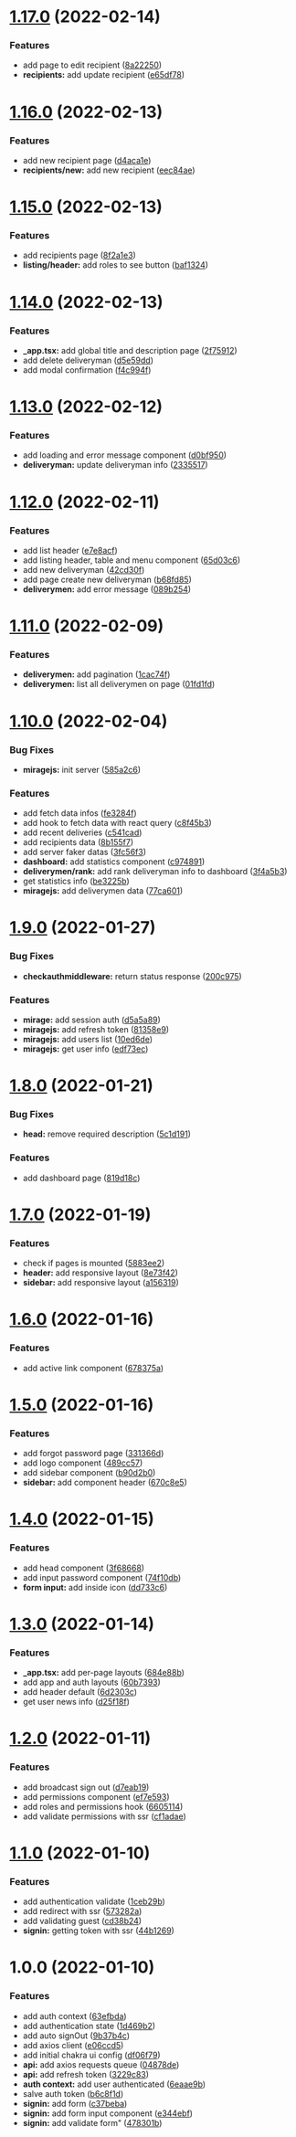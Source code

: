 # [1.17.0](https://github.com/Dailton-Bastos/fast-feet/compare/v1.16.0...v1.17.0) (2022-02-14)


### Features

* add page to edit recipient ([8a22250](https://github.com/Dailton-Bastos/fast-feet/commit/8a22250d61f2ddd1df1b2f5a03878f96bc9599ef))
* **recipients:** add update recipient ([e65df78](https://github.com/Dailton-Bastos/fast-feet/commit/e65df7816bd8c8015dc412bd03eb19ab3169dc9d))

# [1.16.0](https://github.com/Dailton-Bastos/fast-feet/compare/v1.15.0...v1.16.0) (2022-02-13)


### Features

* add new recipient page ([d4aca1e](https://github.com/Dailton-Bastos/fast-feet/commit/d4aca1e9db27338349934ba97fe17c66f7891fcb))
* **recipients/new:** add new recipient ([eec84ae](https://github.com/Dailton-Bastos/fast-feet/commit/eec84ae3aa0778b65ac0ed66a7906886cabbd56c))

# [1.15.0](https://github.com/Dailton-Bastos/fast-feet/compare/v1.14.0...v1.15.0) (2022-02-13)


### Features

* add recipients page ([8f2a1e3](https://github.com/Dailton-Bastos/fast-feet/commit/8f2a1e312dd44b98aad96935adfa1d0f8252f3c0))
* **listing/header:** add roles to see button ([baf1324](https://github.com/Dailton-Bastos/fast-feet/commit/baf1324450b1a90d12089f75c34252f239cc8d0c))

# [1.14.0](https://github.com/Dailton-Bastos/fast-feet/compare/v1.13.0...v1.14.0) (2022-02-13)


### Features

* **_app.tsx:** add global title and description page ([2f75912](https://github.com/Dailton-Bastos/fast-feet/commit/2f7591216baaca778dae5c3282f4a1c82c1d1193))
* add delete deliveryman ([d5e59dd](https://github.com/Dailton-Bastos/fast-feet/commit/d5e59dd62a417a4feff6e95d42008747b29cefac))
* add modal confirmation ([f4c994f](https://github.com/Dailton-Bastos/fast-feet/commit/f4c994f421ad37e25a403aed30520d7efc167b24))

# [1.13.0](https://github.com/Dailton-Bastos/fast-feet/compare/v1.12.0...v1.13.0) (2022-02-12)


### Features

* add loading and error message component ([d0bf950](https://github.com/Dailton-Bastos/fast-feet/commit/d0bf9501b10d4e72744d2f5e0ded94f8a4053700))
* **deliveryman:** update deliveryman info ([2335517](https://github.com/Dailton-Bastos/fast-feet/commit/2335517927d07be03cabb4cf979485fc4fc9f25f))

# [1.12.0](https://github.com/Dailton-Bastos/fast-feet/compare/v1.11.0...v1.12.0) (2022-02-11)


### Features

* add list header ([e7e8acf](https://github.com/Dailton-Bastos/fast-feet/commit/e7e8acf30bc7891274b1a2520070f39216a5d3ea))
* add listing header, table and menu component ([65d03c6](https://github.com/Dailton-Bastos/fast-feet/commit/65d03c648b7f1a63b6e0c05a503285fa0e8e0ffa))
* add new deliveryman ([42cd30f](https://github.com/Dailton-Bastos/fast-feet/commit/42cd30f73b839943bd4fb2b743bbcfd9c459834e))
* add page create new deliveryman ([b68fd85](https://github.com/Dailton-Bastos/fast-feet/commit/b68fd853b317145d10e73df4f7014b6208729e69))
* **deliverymen:** add error message ([089b254](https://github.com/Dailton-Bastos/fast-feet/commit/089b254fc5c2a19d326901ebe2d4b2491abd62ef))

# [1.11.0](https://github.com/Dailton-Bastos/fast-feet/compare/v1.10.0...v1.11.0) (2022-02-09)


### Features

* **deliverymen:** add pagination ([1cac74f](https://github.com/Dailton-Bastos/fast-feet/commit/1cac74f9d7868e479fdc333f453c371b258e0420))
* **deliverymen:** list all deliverymen on page ([01fd1fd](https://github.com/Dailton-Bastos/fast-feet/commit/01fd1fda620369fb24cc9736e42b0ee6493ef039))

# [1.10.0](https://github.com/Dailton-Bastos/fast-feet/compare/v1.9.0...v1.10.0) (2022-02-04)


### Bug Fixes

* **miragejs:** init server ([585a2c6](https://github.com/Dailton-Bastos/fast-feet/commit/585a2c6f6fb18c90d4481274c79bcec1be1a3d43))


### Features

* add fetch data infos ([fe3284f](https://github.com/Dailton-Bastos/fast-feet/commit/fe3284f9bf4f4b089bc63ee17939d38791ddc8c8))
* add hook to fetch data with react query ([c8f45b3](https://github.com/Dailton-Bastos/fast-feet/commit/c8f45b35d40cb4f841055b558656bd6478bfb1e7))
* add recent deliveries ([c541cad](https://github.com/Dailton-Bastos/fast-feet/commit/c541cad54b43ef4daa690c70205df6a334ed4b95))
* add recipients data ([8b155f7](https://github.com/Dailton-Bastos/fast-feet/commit/8b155f7a85578f9757fc0cf5d1c3254624540e79))
* add server faker datas ([3fc56f3](https://github.com/Dailton-Bastos/fast-feet/commit/3fc56f3af7f448182d38d7e7f4266c967c435871))
* **dashboard:** add statistics component ([c974891](https://github.com/Dailton-Bastos/fast-feet/commit/c97489106151abbcce643c9cd85d96a9e9d37251))
* **deliverymen/rank:** add rank deliveryman info to dashboard ([3f4a5b3](https://github.com/Dailton-Bastos/fast-feet/commit/3f4a5b32e662867988addd14d0ad0897163af4ef))
* get statistics info ([be3225b](https://github.com/Dailton-Bastos/fast-feet/commit/be3225bfe2dec66df357d08e22ca7fdc60d1feed))
* **miragejs:** add deliverymen data ([77ca601](https://github.com/Dailton-Bastos/fast-feet/commit/77ca60176a57bfc50546ba83b4d29deb474246b1))

# [1.9.0](https://github.com/Dailton-Bastos/fast-feet/compare/v1.8.0...v1.9.0) (2022-01-27)


### Bug Fixes

* **checkauthmiddleware:** return status response ([200c975](https://github.com/Dailton-Bastos/fast-feet/commit/200c9758d8a169f9bd62e932c766293aeb5ca001))


### Features

* **mirage:** add session auth ([d5a5a89](https://github.com/Dailton-Bastos/fast-feet/commit/d5a5a895e71c5c061daeb4bf9fbb6db88bec1c0e))
* **miragejs:** add refresh token ([81358e9](https://github.com/Dailton-Bastos/fast-feet/commit/81358e9cb2a7ab84d1be1b75378cb8528adaa833))
* **miragejs:** add users list ([10ed6de](https://github.com/Dailton-Bastos/fast-feet/commit/10ed6ded487aced879a586175dc586a5d4500d6a))
* **miragejs:** get user info ([edf73ec](https://github.com/Dailton-Bastos/fast-feet/commit/edf73ec38a1144e5f40a7b13633efd99ea68bade))

# [1.8.0](https://github.com/Dailton-Bastos/fast-feet/compare/v1.7.0...v1.8.0) (2022-01-21)


### Bug Fixes

* **head:** remove required description ([5c1d191](https://github.com/Dailton-Bastos/fast-feet/commit/5c1d19105021598f50f409ee664da38972f3e1d8))


### Features

* add dashboard page ([819d18c](https://github.com/Dailton-Bastos/fast-feet/commit/819d18c5abc6ce1a5a51c2f23bd166000de31fa2))

# [1.7.0](https://github.com/Dailton-Bastos/fast-feet/compare/v1.6.0...v1.7.0) (2022-01-19)


### Features

* check if pages is mounted ([5883ee2](https://github.com/Dailton-Bastos/fast-feet/commit/5883ee2468904efeb7e95e481621e7cd20f1809c))
* **header:** add responsive layout ([8e73f42](https://github.com/Dailton-Bastos/fast-feet/commit/8e73f42abd647859bb1cb0206cccbf40b784f5d4))
* **sidebar:** add responsive layout ([a156319](https://github.com/Dailton-Bastos/fast-feet/commit/a1563191047b42de1ffbfb2c628695a10d2d81bb))

# [1.6.0](https://github.com/Dailton-Bastos/fast-feet/compare/v1.5.0...v1.6.0) (2022-01-16)


### Features

* add active link component ([678375a](https://github.com/Dailton-Bastos/fast-feet/commit/678375a6c8c6e54db8e0a1df10a1005e8c46ac70))

# [1.5.0](https://github.com/Dailton-Bastos/fast-feet/compare/v1.4.0...v1.5.0) (2022-01-16)


### Features

* add forgot password page ([331366d](https://github.com/Dailton-Bastos/fast-feet/commit/331366d3cc132c35ed43a3caa620f2c9378ec751))
* add logo component ([489cc57](https://github.com/Dailton-Bastos/fast-feet/commit/489cc570c31652faa3248347b3e7d3d495030cea))
* add sidebar component ([b90d2b0](https://github.com/Dailton-Bastos/fast-feet/commit/b90d2b07e55be5cf02158888eac4962f73cc3398))
* **sidebar:** add component header ([670c8e5](https://github.com/Dailton-Bastos/fast-feet/commit/670c8e52ef32051061908a0397ca2907bc83e243))

# [1.4.0](https://github.com/Dailton-Bastos/fast-feet/compare/v1.3.0...v1.4.0) (2022-01-15)


### Features

* add head component ([3f68668](https://github.com/Dailton-Bastos/fast-feet/commit/3f6866819f76612aaefc05e0f607f22aed68bdd5))
* add input password component ([74f10db](https://github.com/Dailton-Bastos/fast-feet/commit/74f10db6b09dd9b24b52a2a80b406752b5af1e35))
* **form input:** add inside icon ([dd733c6](https://github.com/Dailton-Bastos/fast-feet/commit/dd733c6d926292f68652de1d00465c6c4c8a523a))

# [1.3.0](https://github.com/Dailton-Bastos/fast-feet/compare/v1.2.0...v1.3.0) (2022-01-14)


### Features

* **_app.tsx:** add per-page layouts ([684e88b](https://github.com/Dailton-Bastos/fast-feet/commit/684e88b9dc04e990a18e80d1264239bf8bca4d35))
* add app and auth layouts ([60b7393](https://github.com/Dailton-Bastos/fast-feet/commit/60b7393ceff0bcc329dfd8b470f76157d11b3fe3))
* add header default ([6d2303c](https://github.com/Dailton-Bastos/fast-feet/commit/6d2303c3295083063be1261d8a566f48495a8573))
* get user news info ([d25f18f](https://github.com/Dailton-Bastos/fast-feet/commit/d25f18fb3a62a27ed4e8e0c0abd1d6cc84f5dc52))

# [1.2.0](https://github.com/Dailton-Bastos/fast-feet/compare/v1.1.0...v1.2.0) (2022-01-11)


### Features

* add broadcast sign out ([d7eab19](https://github.com/Dailton-Bastos/fast-feet/commit/d7eab190dd81194d9dc1e3b6b6e9795e23511806))
* add permissions component ([ef7e593](https://github.com/Dailton-Bastos/fast-feet/commit/ef7e5932c46f012cbdc625c3a3eefad0331aaf3a))
* add roles and permissions hook ([6605114](https://github.com/Dailton-Bastos/fast-feet/commit/660511434a4450728c4429ca9b4eb4553c833a35))
* add validate permissions with ssr ([cf1adae](https://github.com/Dailton-Bastos/fast-feet/commit/cf1adaef7240cd0b549079a1a3c532a6ade2ade2))

# [1.1.0](https://github.com/Dailton-Bastos/fast-feet/compare/v1.0.0...v1.1.0) (2022-01-10)


### Features

* add authentication validate ([1ceb29b](https://github.com/Dailton-Bastos/fast-feet/commit/1ceb29bb7231ea5a2ff094eb1a3f17508a7c86b0))
* add redirect with ssr ([573282a](https://github.com/Dailton-Bastos/fast-feet/commit/573282a45136444cd81ab7e9a8268814f248232a))
* add validating guest ([cd38b24](https://github.com/Dailton-Bastos/fast-feet/commit/cd38b249f8a3e1f03bb9fca551a67a98d5a5e1fc))
* **signin:** getting token with ssr ([44b1269](https://github.com/Dailton-Bastos/fast-feet/commit/44b1269f2577dea8de451a95ba62988ebf6a2a7e))

# 1.0.0 (2022-01-10)


### Features

* add auth context ([63efbda](https://github.com/Dailton-Bastos/fast-feet/commit/63efbdad4386e607c337fa58441a04e67cbb6fb7))
* add authentication state ([1d469b2](https://github.com/Dailton-Bastos/fast-feet/commit/1d469b2484a5aba3865aeb0a3c671c79f3df44da))
* add auto signOut ([9b37b4c](https://github.com/Dailton-Bastos/fast-feet/commit/9b37b4cbaebabcf525328bcb1c267245ee028e6e))
* add axios client ([e06ccd5](https://github.com/Dailton-Bastos/fast-feet/commit/e06ccd528aeeb646718a56748ad407535696f75f))
* add initial chakra ui config ([df06f79](https://github.com/Dailton-Bastos/fast-feet/commit/df06f79c103d7ae5e332b125eb3477b3d0a67777))
* **api:** add axios requests queue ([04878de](https://github.com/Dailton-Bastos/fast-feet/commit/04878de1152bb0f16d48db6043ab489d02d9a9f1))
* **api:** add refresh token ([3229c83](https://github.com/Dailton-Bastos/fast-feet/commit/3229c83856eb0e73ca496078eb265bf852464946))
* **auth context:** add user authenticated ([6eaae9b](https://github.com/Dailton-Bastos/fast-feet/commit/6eaae9b03d466681beb362ffeccbc94171fde5a5))
* salve auth token ([b6c8f1d](https://github.com/Dailton-Bastos/fast-feet/commit/b6c8f1d33d9679c0fa86a56a7a023653bba1f481))
* **signin:** add form ([c37beba](https://github.com/Dailton-Bastos/fast-feet/commit/c37bebae4a15f6b90a60d4caec24c700d8d595c1))
* **signin:** add form input component ([e344ebf](https://github.com/Dailton-Bastos/fast-feet/commit/e344ebfadbc7418e46939d60e0f77001ee21e843))
* **signin:** add validate form" ([478301b](https://github.com/Dailton-Bastos/fast-feet/commit/478301ba4f9caac74e5621738b3718804d90cb8d))

